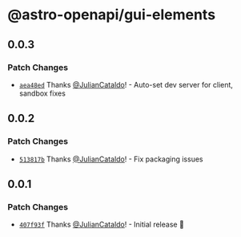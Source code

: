 # @astro-openapi/gui-elements

## 0.0.3

### Patch Changes

- [`aea48ed`](https://github.com/JulianCataldo/astro-openapi/commit/aea48eddfb2d8db7b2edff45114bf99cbbfb8f7c) Thanks [@JulianCataldo](https://github.com/JulianCataldo)! - Auto-set dev server for client, sandbox fixes

## 0.0.2

### Patch Changes

- [`513817b`](https://github.com/JulianCataldo/astro-openapi/commit/513817b50b7b169a33b7078d42c172875cacd11d) Thanks [@JulianCataldo](https://github.com/JulianCataldo)! - Fix packaging issues

## 0.0.1

### Patch Changes

- [`407f93f`](https://github.com/JulianCataldo/astro-openapi/commit/407f93f8cb58151f2287367d71b2ad8fa1467de5) Thanks [@JulianCataldo](https://github.com/JulianCataldo)! - Initial release 🎊
